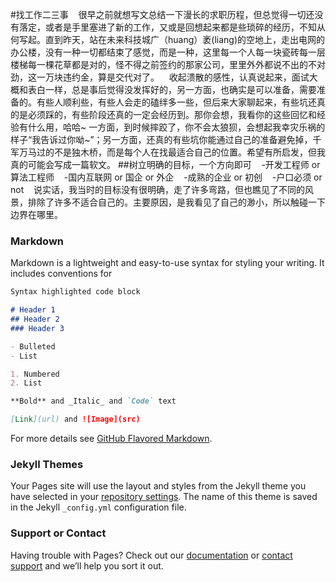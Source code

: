 #找工作二三事
    很早之前就想写文总结一下漫长的求职历程，但总觉得一切还没有落定，或者是手里塞进了新的工作，又或是回想起来都是些琐碎的经历，不知从何写起。直到昨天，站在未来科技城广（huang）袤(liang)的空地上，走出电网的办公楼，没有一种一切都结束了感觉，而是一种，这里每一个人每一块瓷砖每一层楼梯每一棵花草都是对的，怪不得之前签约的那家公司，里里外外都说不出的不对劲，这一万块违约金，算是交代对了。
    收起溃散的感性，认真说起来，面试大概和表白一样，总是事后觉得没发挥好的，另一方面，也确实是可以准备，需要准备的。有些人顺利些，有些人会走的磕绊多一些，但后来大家聊起来，有些坑还真的是必须踩的，有些阶段还真的一定会经历到。那你会想，我看你的这些回忆和经验有什么用，哈哈~ 一方面，到时候摔跤了，你不会太狼狈，会想起我幸灾乐祸的样子“我告诉过你呦~”；另一方面，还真的有些坑你能通过自己的准备避免掉，千军万马过的不是独木桥，而是每个人在找最适合自己的位置。希望有所启发，但我真的可能会写成一篇软文。
##树立明确的目标，一个方向即可
    -开发工程师 or 算法工程师
    -国内互联网 or 国企 or 外企
    -成熟的企业 or 初创
    -户口必须 or not
    说实话，我当时的目标没有很明确，走了许多弯路，但也瞧见了不同的风景，排除了许多不适合自己的。主要原因，是我看见了自己的渺小，所以触碰一下边界在哪里。
### Markdown

Markdown is a lightweight and easy-to-use syntax for styling your writing. It includes conventions for

```markdown
Syntax highlighted code block

# Header 1
## Header 2
### Header 3

- Bulleted
- List

1. Numbered
2. List

**Bold** and _Italic_ and `Code` text

[Link](url) and ![Image](src)
```

For more details see [GitHub Flavored Markdown](https://guides.github.com/features/mastering-markdown/).

### Jekyll Themes

Your Pages site will use the layout and styles from the Jekyll theme you have selected in your [repository settings](https://github.com/novaxiaohui/jobseeking/settings). The name of this theme is saved in the Jekyll `_config.yml` configuration file.

### Support or Contact

Having trouble with Pages? Check out our [documentation](https://help.github.com/categories/github-pages-basics/) or [contact support](https://github.com/contact) and we’ll help you sort it out.

